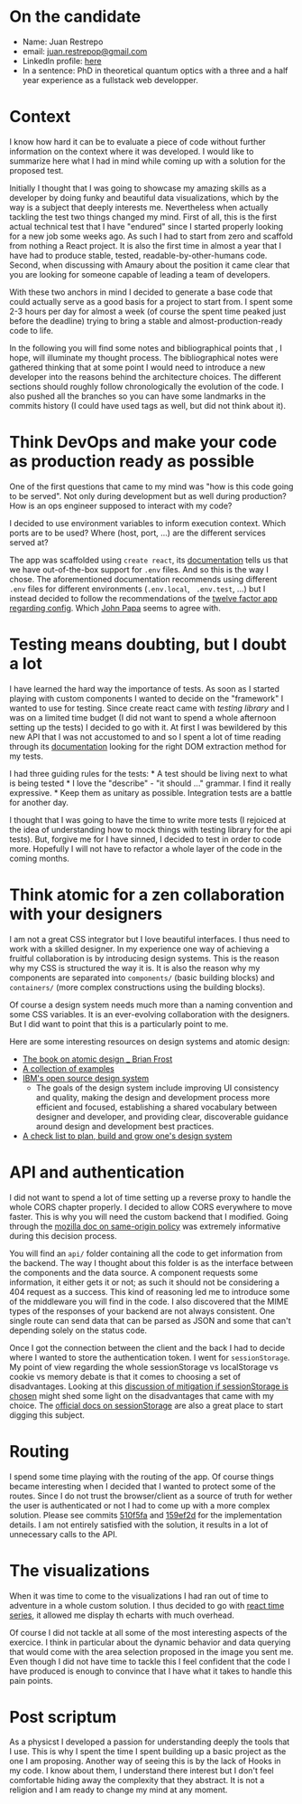 # On the candidate
* Name: Juan Restrepo
* email: juan.restrepop@gmail.com
* LinkedIn profile: [here](https://fr.linkedin.com/in/juan-sebastian-restrepo-a3320a86/en)
* In a sentence: PhD in theoretical quantum optics with a three and a half year experience as a fullstack web developper.

# Context
I know how hard it can be to evaluate a piece of code without further information on the context where it was developed. I would like to summarize here what I had in mind while coming up with a solution for the proposed test.

Initially I thought that I was going to showcase my amazing skills as a developer by doing funky and beautiful data visualizations, which by the way is a subject that deeply interests me. Nevertheless when actually tackling the test two things changed my mind. First of all, this is the first actual technical test that I have "endured" since I started properly looking for a new job some weeks ago. As such I had to start from zero and scaffold from nothing a React project. It is also the first time in almost a year that I have had to produce stable, tested, readable-by-other-humans code. Second, when discussing with Amaury about the position it came clear that you are looking for someone capable of leading a team of developers.

With these two anchors in mind I decided to generate a base code that could actually serve as a good basis for a project to start from. I spent some 2-3 hours per day for almost a week (of course the spent time peaked just before the deadline) trying to bring a stable and almost-production-ready code to life.

In the following you will find some notes and bibliographical points that , I hope, will illuminate my thought process. The bibliographical notes were gathered thinking that at some point I would need to introduce a new developer into the reasons behind the architecture choices. The different sections should roughly follow chronologically the evolution of the code. I also pushed all the branches so you can have some landmarks in the commits history (I could have used tags as well, but did not think about it).

# Think DevOps and make your code as production ready as possible
One of the first questions that came to my mind was "how is this code going to be served". Not only during development but as well during production? How is an ops engineer supposed to interact with my code?

I decided to use environment variables to inform execution context. Which ports are to be used? Where (host, port, ...) are the different services served at?

The app was scaffolded using `create react`, its [documentation](https://create-react-app.dev/docs/adding-custom-environment-variables) tells us that we have out-of-the-box support for `.env` files. And so this is the way I chose. The aforementioned documentation recommends using different `.env` files for different environments (`.env.local`, ` .env.test`, ...) but I instead decided to follow the recommendations of the [twelve factor app regarding config](https://create-react-app.dev/docs/adding-custom-environment-variables). Which [John Papa](https://medium.com/the-node-js-collection/making-your-node-js-work-everywhere-with-environment-variables-2da8cdf6e786) seems to agree with.

# Testing means doubting, but I doubt a lot
I have learned the hard way the importance of tests. As soon as I started playing with custom components I wanted to decide on the "framework" I wanted to use for testing. Since create react came with *testing library* and I was on a limited time budget (I did not want to spend a whole afternoon setting up the tests) I decided to go with it. At first I was bewildered by this new API that I was not accustomed to and so I spent a lot of time reading through its [documentation](https://github.com/testing-library/jest-dom#tohavetextcontent) looking for the right DOM extraction method for my tests.

I had three guiding rules for the tests:
    * A test should be living next to what is being tested
    * I love the "describe" - "it should ..." grammar. I find it really expressive.
    * Keep them as unitary as possible. Integration tests are a battle for another day.

I thought that I was going to have the time to write more tests (I rejoiced at the idea of understanding how to mock things with testing library for the api tests). But, forgive me for I have sinned, I decided to test in order to code more. Hopefully I will not have to refactor a whole layer of the code in the coming months.

# Think atomic for a zen collaboration with your designers
I am not a great CSS integrator but I love beautiful interfaces. I thus need to work with a skilled designer. In my experience one way of achieving a fruitful collaboration is by introducing design systems. This is the reason why my CSS is structured the way it is. It is also the reason why my components are separated into `components/` (basic building blocks) and `containers/` (more complex constructions using the building blocks).

Of course a design system needs much more than a naming convention and some CSS variables. It is an ever-evolving collaboration with the designers. But I did want to point that this is a particularly point to me.

Here are some interesting resources on design systems and atomic design:
* [The book on atomic design _ Brian Frost](https://atomicdesign.bradfrost.com/)
* [A collection of examples](https://designsystemsrepo.com/design-systems-recent)
* [IBM's open source design system](https://www.carbondesignsystem.com/)
    * The goals of the design system include improving UI consistency and quality, making the design and development process more efficient and focused, establishing a shared vocabulary between designer and developer, and providing clear, discoverable guidance around design and development best practices.
* [A check list to plan, build and grow one's design system](https://designsystemchecklist.com/?fbclid=IwAR2vGuRZCFsXecj-So2g1zjK1XynywV9fHWnMSqzhwCLVztWhE3XNynRs7Q)

# API and authentication
I did not want to spend a lot of time setting up a reverse proxy to handle the whole CORS chapter properly. I decided to allow CORS everywhere to move faster. This is why you will need the custom backend that I modified. Going through the [mozilla doc on same-origin policy](https://developer.mozilla.org/en-US/docs/Web/Security/Same-origin_policy) was extremely informative during this decision process.

You will find an `api/` folder containing all the code to get information from the backend. The way I thought about this folder is as the interface between the components and the data source. A component requests some information, it either gets it or not; as such it should not be considering a 404 request as a success. This kind of reasoning led me to introduce some of the middleware you will find in the code. I also discovered that the MIME types of the responses of your backend are not always consistent. One single route can send data that can be parsed as JSON and some that can't depending solely on the status code.

Once I got the connection between the client and the back I had to decide where I wanted to store the authentication token. I went for `sessionStorage`. My point of view regarding the whole sessionStorage vs localStorage vs cookie vs memory debate is that it comes to choosing a set of disadvantages. Looking at this [discussion of mitigation if sessionStorage is chosen](https://security.stackexchange.com/questions/179498/is-it-safe-to-store-a-jwt-in-sessionstorage) might shed some light on the disadvantages that came with my choice. The [official docs on sessionStorage](https://developer.mozilla.org/en-US/docs/Web/API/Window/sessionStorage) are also a great place to start digging this subject.

# Routing
I spend some time playing with the routing of the app. Of course things became interesting when I decided that I wanted to protect some of the routes. Since I do not trust the browser/client as a source of truth for wether the user is authenticated or not I had to come up with a more complex solution. Please see commits [510f5fa](https://github.com/juan-restrepop/distributed_delivery_test/commit/510f5fa) and [159ef2d](https://github.com/juan-restrepop/distributed_delivery_test/commit/159ef2d) for the implementation details. I am not entirely satisfied with the solution, it results in a lot of unnecessary calls to the API.

# The visualizations
When it was time to come to the visualizations I had ran out of time to adventure in a whole custom solution. I thus decided to go with [react time series](https://github.com/esnet/react-timeseries-charts), it allowed me display th echarts with much overhead.

Of course I did not tackle at all some of the most interesting aspects of the exercice. I think in particular about the dynamic behavior and data querying that would come with the area selection proposed in the image you sent me. Even though I did not have time to tackle this I feel confident that the code I have produced is enough to convince that I have what it takes to handle this pain points.

# Post scriptum
As a physicst I developed a passion for understanding deeply the tools that I use. This is why I spent the time I spent building up a basic project as the one I am proposing. Another way of seeing this is by the lack of Hooks in my code. I know about them, I understand there interest but I don't feel comfortable hiding away the complexity that they abstract. It is not a religion and I am ready to change my mind at any moment.
